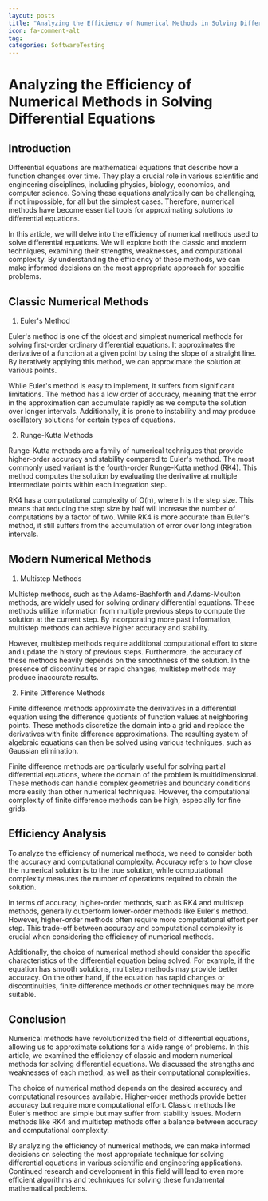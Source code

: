 ```yaml
---
layout: posts
title: "Analyzing the Efficiency of Numerical Methods in Solving Differential Equations"
icon: fa-comment-alt
tag:      
categories: SoftwareTesting
---
```



# Analyzing the Efficiency of Numerical Methods in Solving Differential Equations

## Introduction

Differential equations are mathematical equations that describe how a function changes over time. They play a crucial role in various scientific and engineering disciplines, including physics, biology, economics, and computer science. Solving these equations analytically can be challenging, if not impossible, for all but the simplest cases. Therefore, numerical methods have become essential tools for approximating solutions to differential equations.

In this article, we will delve into the efficiency of numerical methods used to solve differential equations. We will explore both the classic and modern techniques, examining their strengths, weaknesses, and computational complexity. By understanding the efficiency of these methods, we can make informed decisions on the most appropriate approach for specific problems.

## Classic Numerical Methods

1. Euler's Method

Euler's method is one of the oldest and simplest numerical methods for solving first-order ordinary differential equations. It approximates the derivative of a function at a given point by using the slope of a straight line. By iteratively applying this method, we can approximate the solution at various points.

While Euler's method is easy to implement, it suffers from significant limitations. The method has a low order of accuracy, meaning that the error in the approximation can accumulate rapidly as we compute the solution over longer intervals. Additionally, it is prone to instability and may produce oscillatory solutions for certain types of equations.

2. Runge-Kutta Methods

Runge-Kutta methods are a family of numerical techniques that provide higher-order accuracy and stability compared to Euler's method. The most commonly used variant is the fourth-order Runge-Kutta method (RK4). This method computes the solution by evaluating the derivative at multiple intermediate points within each integration step.

RK4 has a computational complexity of O(h), where h is the step size. This means that reducing the step size by half will increase the number of computations by a factor of two. While RK4 is more accurate than Euler's method, it still suffers from the accumulation of error over long integration intervals.

## Modern Numerical Methods

1. Multistep Methods

Multistep methods, such as the Adams-Bashforth and Adams-Moulton methods, are widely used for solving ordinary differential equations. These methods utilize information from multiple previous steps to compute the solution at the current step. By incorporating more past information, multistep methods can achieve higher accuracy and stability.

However, multistep methods require additional computational effort to store and update the history of previous steps. Furthermore, the accuracy of these methods heavily depends on the smoothness of the solution. In the presence of discontinuities or rapid changes, multistep methods may produce inaccurate results.

2. Finite Difference Methods

Finite difference methods approximate the derivatives in a differential equation using the difference quotients of function values at neighboring points. These methods discretize the domain into a grid and replace the derivatives with finite difference approximations. The resulting system of algebraic equations can then be solved using various techniques, such as Gaussian elimination.

Finite difference methods are particularly useful for solving partial differential equations, where the domain of the problem is multidimensional. These methods can handle complex geometries and boundary conditions more easily than other numerical techniques. However, the computational complexity of finite difference methods can be high, especially for fine grids.

## Efficiency Analysis

To analyze the efficiency of numerical methods, we need to consider both the accuracy and computational complexity. Accuracy refers to how close the numerical solution is to the true solution, while computational complexity measures the number of operations required to obtain the solution.

In terms of accuracy, higher-order methods, such as RK4 and multistep methods, generally outperform lower-order methods like Euler's method. However, higher-order methods often require more computational effort per step. This trade-off between accuracy and computational complexity is crucial when considering the efficiency of numerical methods.

Additionally, the choice of numerical method should consider the specific characteristics of the differential equation being solved. For example, if the equation has smooth solutions, multistep methods may provide better accuracy. On the other hand, if the equation has rapid changes or discontinuities, finite difference methods or other techniques may be more suitable.

## Conclusion

Numerical methods have revolutionized the field of differential equations, allowing us to approximate solutions for a wide range of problems. In this article, we examined the efficiency of classic and modern numerical methods for solving differential equations. We discussed the strengths and weaknesses of each method, as well as their computational complexities.

The choice of numerical method depends on the desired accuracy and computational resources available. Higher-order methods provide better accuracy but require more computational effort. Classic methods like Euler's method are simple but may suffer from stability issues. Modern methods like RK4 and multistep methods offer a balance between accuracy and computational complexity.

By analyzing the efficiency of numerical methods, we can make informed decisions on selecting the most appropriate technique for solving differential equations in various scientific and engineering applications. Continued research and development in this field will lead to even more efficient algorithms and techniques for solving these fundamental mathematical problems.